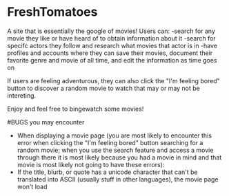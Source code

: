 # FreshTomatoes

A site that is essentially the google of movies! Users can:
  -search for any movie they like or have heard of to obtain information about it
  -search for specifc actors they follow and research what movies that actor is in
  -have profiles and accounts where they can save their movies, document their favorite genre and movie of all time, and edit the information as time goes on

If users are feeling adventurous, they can also click the "I'm feeling bored" button to discover a random movie to watch that may or may not be intereting.

Enjoy and feel free to bingewatch some movies!


#BUGS you may encounter
* When displaying a movie page (you are most likely to encounter this error when clicking the "I'm feeling bored" button searching for a random movie; when you use the search feature and access a movie through there it is most likely because you had a movie in mind and that movie is most likely not going to have these errors):
 * If the title, blurb, or quote has a unicode character that can't be translated into ASCII (usually stuff in other languages), the movie page won't load